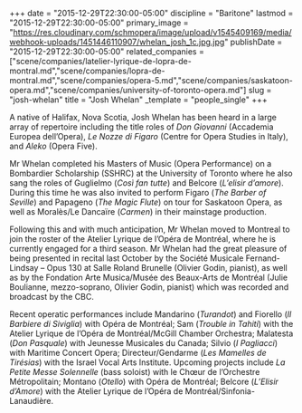 +++
date = "2015-12-29T22:30:00-05:00"
discipline = "Baritone"
lastmod = "2015-12-29T22:30:00-05:00"
primary_image = "https://res.cloudinary.com/schmopera/image/upload/v1545409169/media/webhook-uploads/1451446110907/whelan_josh_1c.jpg.jpg"
publishDate = "2015-12-29T22:30:00-05:00"
related_companies = ["scene/companies/latelier-lyrique-de-lopra-de-montral.md","scene/companies/lopra-de-montral.md","scene/companies/opera-5.md","scene/companies/saskatoon-opera.md","scene/companies/university-of-toronto-opera.md"]
slug = "josh-whelan"
title = "Josh Whelan"
_template = "people_single"
+++

A native of Halifax, Nova Scotia, Josh Whelan has been heard in a large array of repertoire including the title roles of *Don Giovanni* (Accademia Europea dell’Opera), *Le Nozze di Figaro* (Centre for Opera Studies in Italy), and *Aleko* (Opera Five).

Mr Whelan completed his Masters of Music (Opera Performance) on a Bombardier Scholarship (SSHRC) at the University of Toronto where he also sang the roles of Guglielmo (*Così fan tutte*) and Belcore (*L’elisir d’amore*). During this time he was also invited to perform Figaro (*The Barber of Seville*) and Papageno (*The Magic Flute*) on tour for Saskatoon Opera, as well as Moralès/Le Dancaïre (*Carmen*) in their mainstage production.

Following this and with much anticipation, Mr Whelan moved to Montreal to join the roster of the Atelier Lyrique de l’Opéra de Montréal, where he is currently engaged for a third season. Mr Whelan had the great pleasure of being presented in recital last October by the Société Musicale Fernand-Lindsay – Opus 130 at Salle Roland Brunelle (Olivier Godin, pianist), as well as by the Fondation Arte Musica/Musée des Beaux-Arts de Montréal (Julie Boulianne, mezzo-soprano, Olivier Godin, pianist) which was recorded and broadcast by the CBC. 

Recent operatic performances include Mandarino (*Turandot*) and Fiorello (*Il Barbiere di Siviglia*) with Opéra de Montréal; Sam (*Trouble in Tahiti*) with the Atelier Lyrique de l’Opéra de Montréal/McGill Chamber Orchestra; Malatesta (*Don Pasquale*) with Jeunesse Musicales du Canada; Silvio (*I Pagliacci*) with Maritime Concert Opera; Directeur/Gendarme (*Les Mamelles de Tirésias*) with the Israel Vocal Arts Institute. Upcoming projects include *La Petite Messe Solennelle* (bass soloist) with le Chœur de l’Orchestre Métropolitain; Montano (*Otello*) with Opéra de Montréal; Belcore (*L’Elisir d’Amore*) with the Atelier Lyrique de l’Opéra de Montréal/Sinfonia-Lanaudière.
